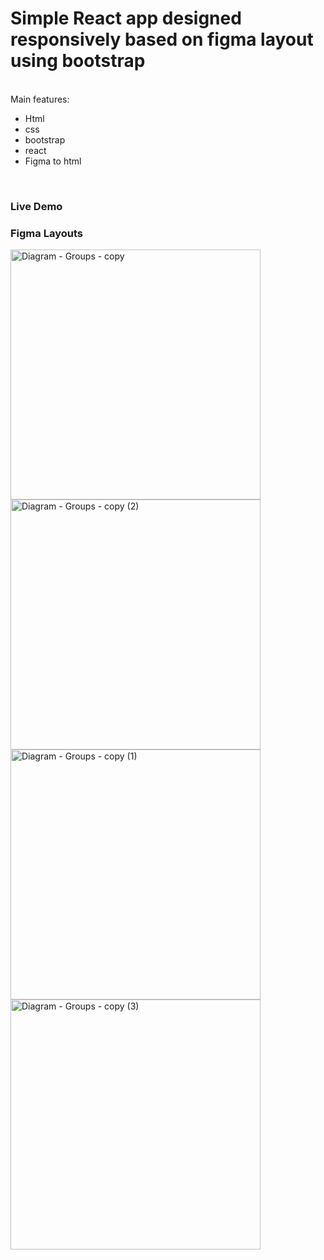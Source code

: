 # Simple React app designed responsively based on figma layout using bootstrap
<br />
Main features:
<br />
<ul>
<li>Html</li>
<li>css</li>
<li>bootstrap</li>
<li>react</li>
<li>Figma to html</li>
</ul>

<br />
<h3>Live Demo</h3>
<h3>Figma Layouts</h3>

<img width="400" alt="Diagram - Groups - copy" src="https://user-images.githubusercontent.com/110327510/220936673-031349bf-f065-4f40-9960-59c85d56fafb.png">

<img width="400" alt="Diagram - Groups - copy (2)" src="https://user-images.githubusercontent.com/110327510/220937946-6fd87bd4-7a83-4cf8-b751-15d72ef149a2.png">

<img width="400" alt="Diagram - Groups - copy (1)" src="https://user-images.githubusercontent.com/110327510/220935912-cb8380fb-f56a-47a4-81bd-fff3fe152b78.png">
<img width="400" alt="Diagram - Groups - copy (3)" src="https://user-images.githubusercontent.com/110327510/220937965-d419faed-2711-495b-b563-f148b56cda20.png">
